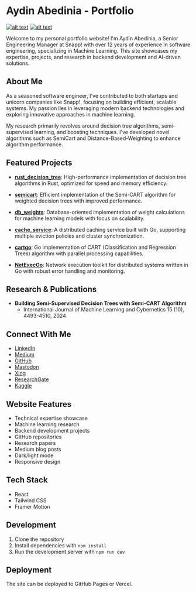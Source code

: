 # Aydin Abedinia - Portfolio

[![alt text](https://img.shields.io/badge/Backend%20Developer-Aydin%20Abedinia-blue)](https://www.linkedin.com/in/aydin-abedinia-96b2276b/)
[![alt text](https://img.shields.io/badge/Machine%20Learning%20Researcher-Passionate%20About%20AI-brightgreen)](https://scholar.google.com/citations?user=9Gf_jhkAAAAJ&hl=en)

Welcome to my personal portfolio website! I'm Aydin Abedinia, a Senior Engineering Manager at Snapp! with over 12 years of experience in software engineering, specializing in Machine Learning. This site showcases my expertise, projects, and research in backend development and AI-driven solutions.

## About Me

As a seasoned software engineer, I've contributed to both startups and unicorn companies like Snapp!, focusing on building efficient, scalable systems. My passion lies in leveraging modern backend technologies and exploring innovative approaches in machine learning.

My research primarily revolves around decision tree algorithms, semi-supervised learning, and boosting techniques. I've developed novel algorithms such as SemiCart and Distance-Based-Weighting to enhance algorithm performance.

## Featured Projects

-   **[rust_decision_tree](https://github.com/abedinia/rust_decision_tree)**: High-performance implementation of decision tree algorithms in Rust, optimized for speed and memory efficiency.

-   **[semicart](https://github.com/WeightedAI/semicart)**: Efficient implementation of the Semi-CART algorithm for weighted decision trees with improved performance.

-   **[db_weights](https://github.com/WeightedAI/db_weights)**: Database-oriented implementation of weight calculations for machine learning models with focus on scalability.

-   **[cache_service](https://github.com/abedinia/cache_service)**: A distributed caching service built with Go, supporting multiple eviction policies and cluster synchronization.

-   **[cartgo](https://github.com/abedinia/cartgo)**: Go implementation of CART (Classification and Regression Trees) algorithm with parallel processing capabilities.

-   **[NetExecGo](https://github.com/abedinia/NetExecGo)**: Network execution toolkit for distributed systems written in Go with robust error handling and monitoring.

## Research & Publications

-   **Building Semi-Supervised Decision Trees with Semi-CART Algorithm**
    *   International Journal of Machine Learning and Cybernetics 15 (10), 4493-4510, 2024

## Connect With Me

-   [LinkedIn](https://www.linkedin.com/in/aydin-abedinia-96b2276b/)
-   [Medium](https://medium.com/@abedinia.aydin)
-   [GitHub](https://github.com/abedinia)
-   [Mastodon](https://mastodon.social/@Abedinia)
-   [Xing](https://www.xing.com/profile/Aydin_Abedinia/cv)
-   [ResearchGate](https://www.researchgate.net/profile/Aydin_Abedinia2)
-   [Kaggle](https://www.kaggle.com/abedinia)

## Website Features

-   Technical expertise showcase
-   Machine learning research
-   Backend development projects
-   GitHub repositories
-   Research papers
-   Medium blog posts
-   Dark/light mode
-   Responsive design

## Tech Stack

-   React
-   Tailwind CSS
-   Framer Motion

## Development

1.  Clone the repository
2.  Install dependencies with `npm install`
3.  Run the development server with `npm run dev`

## Deployment

The site can be deployed to GitHub Pages or Vercel.
